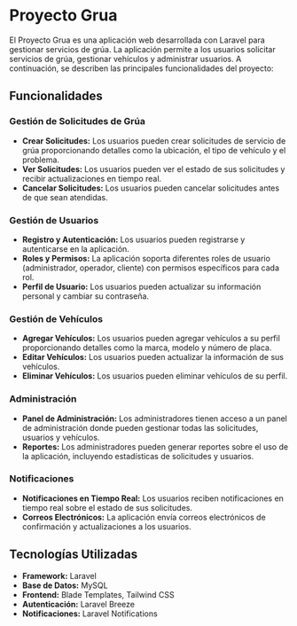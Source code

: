 # Proyecto Grua

El Proyecto Grua es una aplicación web desarrollada con Laravel para gestionar servicios de grúa. La aplicación permite a los usuarios solicitar servicios de grúa, gestionar vehículos y administrar usuarios. A continuación, se describen las principales funcionalidades del proyecto:

## Funcionalidades

### Gestión de Solicitudes de Grúa
- **Crear Solicitudes:** Los usuarios pueden crear solicitudes de servicio de grúa proporcionando detalles como la ubicación, el tipo de vehículo y el problema.
- **Ver Solicitudes:** Los usuarios pueden ver el estado de sus solicitudes y recibir actualizaciones en tiempo real.
- **Cancelar Solicitudes:** Los usuarios pueden cancelar solicitudes antes de que sean atendidas.

### Gestión de Usuarios
- **Registro y Autenticación:** Los usuarios pueden registrarse y autenticarse en la aplicación.
- **Roles y Permisos:** La aplicación soporta diferentes roles de usuario (administrador, operador, cliente) con permisos específicos para cada rol.
- **Perfil de Usuario:** Los usuarios pueden actualizar su información personal y cambiar su contraseña.

### Gestión de Vehículos
- **Agregar Vehículos:** Los usuarios pueden agregar vehículos a su perfil proporcionando detalles como la marca, modelo y número de placa.
- **Editar Vehículos:** Los usuarios pueden actualizar la información de sus vehículos.
- **Eliminar Vehículos:** Los usuarios pueden eliminar vehículos de su perfil.

### Administración
- **Panel de Administración:** Los administradores tienen acceso a un panel de administración donde pueden gestionar todas las solicitudes, usuarios y vehículos.
- **Reportes:** Los administradores pueden generar reportes sobre el uso de la aplicación, incluyendo estadísticas de solicitudes y usuarios.

### Notificaciones
- **Notificaciones en Tiempo Real:** Los usuarios reciben notificaciones en tiempo real sobre el estado de sus solicitudes.
- **Correos Electrónicos:** La aplicación envía correos electrónicos de confirmación y actualizaciones a los usuarios.

## Tecnologías Utilizadas
- **Framework:** Laravel
- **Base de Datos:** MySQL
- **Frontend:** Blade Templates, Tailwind CSS
- **Autenticación:** Laravel Breeze
- **Notificaciones:** Laravel Notifications